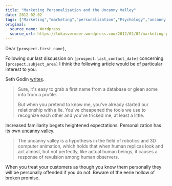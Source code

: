 ```yaml
---
title: "Marketing Personalization and the Uncanny Valley"
date: 2012-02-02
tags: ["Marketing","marketing","personalization","Psychology","uncanny valley"]
original:
  source_name: Wordpress
  source_url: https://lukasvermeer.wordpress.com/2012/02/02/marketing-personalization-and-the-uncanny-valley/
---
```


Dear `[prospect.first_name]`,

Following our last discussion on `[prospect.last_contact_date]` concerning `[prospect.subject_area]` I think the following article would be of particular interest to you.

Seth Godin [writes](http://sethgodin.typepad.com/seths_blog/2012/01/faux-familiarity-is-worse-than-none-at-all.html).

> Sure, it's easy to grab a first name from a database or glean some info from a profile.> 
> 
> But when you pretend to know me, you've already started our relationship with a lie. You've cheapened the tools we use to recognize each other and you've tricked me, at least a little.

Increased familiarity begets heightened expectations. Personalization has its own [uncanny valley](http://en.wikipedia.org/wiki/Uncanny_valley).

> The uncanny valley is a hypothesis in the field of robotics and 3D computer animation, which holds that when human replicas look and act almost, but not perfectly, like actual human beings, it causes a response of revulsion among human observers.

When you treat your customers as though you know them personally they will be personally offended if you do not. Beware of the eerie hollow of broken promise.